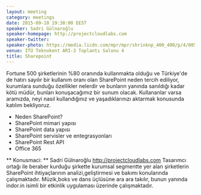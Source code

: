 ```yaml
---
layout: meeting
category: meetings
date: 2015-09-10 19:30:00 EEST
speaker: Sadri Gülnaroğlu
speaker-homepage: http://projectcloudlabs.com
speaker-twitter: 
speaker-photo: https://media.licdn.com/mpr/mpr/shrinknp_400_400/p/4/005/098/13b/1b7cc75.jpg
venue: ITÜ Teknokent ARI-3 Toplantı Salonu 4
title: Sharepoint
---
```


Fortune 500 şirketlerinin %80 oranında kullanmakta olduğu ve Türkiye'de de hatırı sayılır bir kullanım oranı olan SharePoint neden tercih ediliyor, kurumlara sunduğu özellikler nelerdir ve bunların yanında sanıldığı kadar kötü müdür, bunları konuşacağımız bir sunum olacak. 
Kullananlar varsa  aramızda, neyi nasıl kullandığınız ve yaşadıklarınızı aktarmak konusunda katılım bekliyoruz. 

* Neden SharePoint?
* SharePoint mimari yapısı
* SharePoint data yapısı
* SharePoint servisler ve entegrasyonları
* SharePoint Rest API
* Office 365

** Konusmaci: **
Sadri Gülnaroğlu http://projectcloudlabs.com
Tasarımcı ortağı ile beraber kurduğu şirkette kurumsal segmentte yer alan şirketlerin SharePoint ihtiyaçlarının analizi,geliştirmesi ve bakımı konularında çalışmaktadır.
Müzik,boks ve dans üçlüsüne ara ara takılır, bunun yanında indor.in isimli bir etkinlik uygulaması üzerinde çalışmaktadır. 